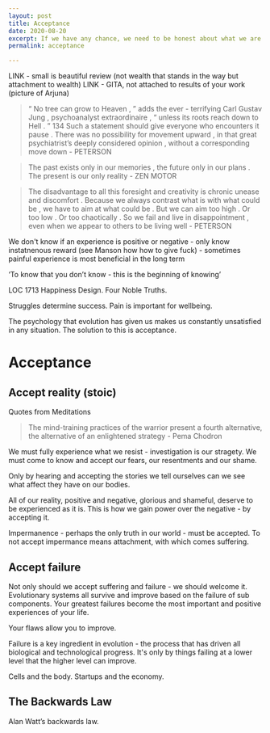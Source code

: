 ```yaml
---
layout: post
title: Acceptance
date: 2020-08-20
excerpt: If we have any chance, we need to be honest about what we are like
permalink: acceptance

---
```


LINK - small is beautiful review (not wealth that stands in the way but attachment to wealth)
LINK - GITA, not attached to results of your work (picture of Arjuna)

> “ No tree can grow to Heaven , ” adds the ever - terrifying Carl Gustav Jung , psychoanalyst extraordinaire , “ unless its roots reach down to Hell . ” 134 Such a statement should give everyone who encounters it pause . There was no possibility for movement upward , in that great psychiatrist’s deeply considered opinion , without a corresponding move down - PETERSON

> The past exists only in our memories , the future only in our plans . The present is our only reality - ZEN MOTOR

> The disadvantage to all this foresight and creativity is chronic unease and discomfort . Because we always contrast what is with what could be , we have to aim at what could be . But we can aim too high . Or too low . Or too chaotically . So we fail and live in disappointment , even when we appear to others to be living well - PETERSON

We don't know if an experience is positive or negative - only know instatnenous reward (see Manson how how to give fuck) - sometimes painful experience is most beneficial in the long term

‘To know that you don’t know - this is the beginning of knowing’

LOC 1713 Happiness Design.  Four Noble Truths.

Struggles determine success.  Pain is important for wellbeing.

The psychology that evolution has given us makes us constantly unsatisfied in any situation.  The solution to this is acceptance.

# Acceptance

## Accept reality (stoic)

Quotes from Meditations

> The mind-training practices of the warrior present a fourth alternative, the alternative of an enlightened strategy - Pema Chodron

We must fully experience what we resist - investigation is our stragety.  We must come to know and accept our fears, our resentments and our shame.

Only by hearing and accepting the stories we tell ourselves can we see what affect they have on our bodies.  

All of our reality, positive and negative, glorious and shameful, deserve to be experienced as it is.  This is how we gain power over the negative - by accepting it.

Impermanence - perhaps the only truth in our world - must be accepted.  To not accept impermance means attachment, with which comes suffering.

## Accept failure

Not only should we accept suffering and failure - we should welcome it.  Evolutionary systems all survive and improve based on the failure of sub components. Your greatest failures become the most important and positive experiences of your life.

Your flaws allow you to improve.

Failure is a key ingredient in evolution - the process that has driven all biological and technological progress.  It's only by things failing at a lower level that the higher level can improve. 

Cells and the body.  Startups and the economy.

## The Backwards Law

Alan Watt’s backwards law.
